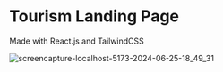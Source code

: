 # Tourism Landing Page

Made with React.js and TailwindCSS


![screencapture-localhost-5173-2024-06-25-18_49_31](https://github.com/lhunter3/tourism-colombia/assets/80433013/7eb35f77-5f19-4d16-ba99-4e2fffec1996)

